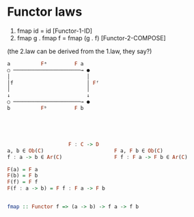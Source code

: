 # Functor laws

1. fmap id          =  id                        [Functor-1-ID]
2. fmap g . fmap f  =  fmap (g . f)              [Functor-2-COMPOSE]


(the 2.law can be derived from the 1.law, they say?)


```hs
a          Fᵃ         F a
○ ──────────────────────→ ●
│                         │
│f                        │ Fᶠ
│                         │
↓                         ↓
○ ──────────────────────→ ●
b          Fᵇ         F b





                    F : C -> D
a, b ∈ Ob(C)                       F a, F b ∈ Ob(C)
f : a -> b ∈ Ar(C)                 F f : F a -> F b ∈ Ar(C)

F(a) = F a
F(b) = F b
F(f) = F f
F(f : a -> b) = F f : F a -> F b


fmap :: Functor f => (a -> b) -> f a -> f b


```
